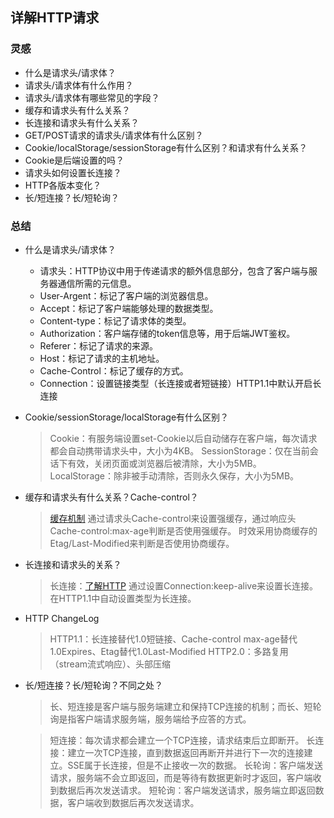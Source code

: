 ## 详解HTTP请求
### 灵感
- 什么是请求头/请求体？
- 请求头/请求体有什么作用？
- 请求头/请求体有哪些常见的字段？
- 缓存和请求头有什么关系？
- 长连接和请求头有什么关系？
- GET/POST请求的请求头/请求体有什么区别？
- Cookie/localStorage/sessionStorage有什么区别？和请求有什么关系？
- Cookie是后端设置的吗？
- 请求头如何设置长连接？
- HTTP各版本变化？
- 长/短连接？长/短轮询？

### 总结
- 什么是请求头/请求体？
  - 请求头：HTTP协议中用于传递请求的额外信息部分，包含了客户端与服务器通信所需的元信息。
  - User-Argent：标记了客户端的浏览器信息。
  - Accept：标记了客户端能够处理的数据类型。
  - Content-type：标记了请求体的类型。
  - Authorization：客户端存储的token信息等，用于后端JWT鉴权。
  - Referer：标记了请求的来源。
  - Host：标记了请求的主机地址。
  - Cache-Control：标记了缓存的方式。
  - Connection：设置链接类型（长连接或者短链接）HTTP1.1中默认开启长连接

- Cookie/sessionStorage/localStorage有什么区别？
  > Cookie：有服务端设置set-Cookie以后自动储存在客户端，每次请求都会自动携带请求头中，大小为4KB。
  > SessionStorage：仅在当前会话下有效，关闭页面或浏览器后被清除，大小为5MB。
  > LocalStorage：除非被手动清除，否则永久保存，大小为5MB。

- 缓存和请求头有什么关系？Cache-control？
  > [缓存机制](../02_HTML/[⭐⭐⭐⭐]-浏览器缓存机制.md#总结)
  > 通过请求头Cache-control来设置强缓存，通过响应头Cache-control:max-age判断是否使用强缓存。
  > 时效采用协商缓存的Etag/Last-Modified来判断是否使用协商缓存。

- 长连接和请求头的关系？
  > 长连接：[了解HTTP](../09_REACT/[⭐⭐⭐⭐⭐]-AbortController.md#总结)
  > 通过设置Connection:keep-alive来设置长连接。在HTTP1.1中自动设置类型为长连接。

- HTTP ChangeLog
  > HTTP1.1：长连接替代1.0短链接、Cache-control max-age替代1.0Expires、Etag替代1.0Last-Modified
  > HTTP2.0：多路复用（stream流式响应）、头部压缩

- 长/短连接？长/短轮询？不同之处？
  > 长、短连接是客户端与服务端建立和保持TCP连接的机制；而长、短轮询是指客户端请求服务端，服务端给予应答的方式。

  > 短连接：每次请求都会建立一个TCP连接，请求结束后立即断开。
  > 长连接：建立一次TCP连接，直到数据返回再断开并进行下一次的连接建立。SSE属于长连接，但是不止接收一次的数据。
  > 长轮询：客户端发送请求，服务端不会立即返回，而是等待有数据更新时才返回，客户端收到数据后再次发送请求。
  > 短轮询：客户端发送请求，服务端立即返回数据，客户端收到数据后再次发送请求。
